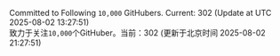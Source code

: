 Committed to Following `10,000` GitHubers. Current: <!-- FOLLOWING_COUNT -->302<!-- FOLLOWING_COUNT --> (Update at UTC <!-- LAST_UPDATED -->2025-08-02 13:27:51<!-- LAST_UPDATED -->)<br>
致力于关注`10,000`个GitHuber。当前：<!-- FOLLOWING_COUNT -->302<!-- FOLLOWING_COUNT --> (更新于北京时间 <!-- LAST_UPDATED_CST -->2025-08-02 21:27:51<!-- LAST_UPDATED_CST -->)
